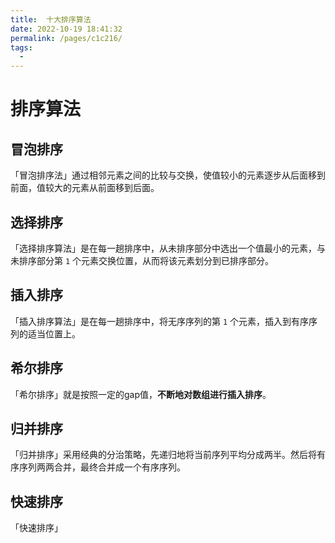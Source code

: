 ```yaml
---
title:  十大排序算法
date: 2022-10-19 18:41:32
permalink: /pages/c1c216/
tags:
  - 
---
```

# 排序算法

## 冒泡排序

「冒泡排序法」通过相邻元素之间的比较与交换，使值较小的元素逐步从后面移到前面，值较大的元素从前面移到后面。



## 选择排序

「选择排序算法」是在每一趟排序中，从未排序部分中选出一个值最小的元素，与未排序部分第 `1` 个元素交换位置，从而将该元素划分到已排序部分。

## 插入排序

「插入排序算法」是在每一趟排序中，将无序序列的第 `1` 个元素，插入到有序序列的适当位置上。

## 希尔排序

「希尔排序」就是按照一定的gap值，**不断地对数组进行插入排序**。

## 归并排序

「归并排序」采用经典的分治策略，先递归地将当前序列平均分成两半。然后将有序序列两两合并，最终合并成一个有序序列。

## 快速排序

「快速排序」





